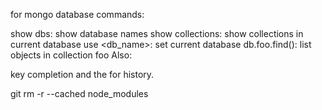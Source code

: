 for mongo database commands:

show dbs: show database names
show collections: show collections in current database
use <db_name>: set current database
db.foo.find(): list objects in collection foo
Also:

<tab> key completion
<up-arrow> and the <down-arrow> for history.

git rm -r --cached node_modules
